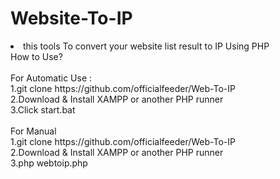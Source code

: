 # Website-To-IP
<li>
  this tools To convert your website list result to IP Using PHP<br>
  How to Use?<br>
<br>
  For Automatic Use :<br>
  1.git clone https://github.com/officialfeeder/Web-To-IP<br>
  2.Download & Install XAMPP or another PHP runner<br>
  3.Click start.bat<br>
  <br>
  For Manual  <br>
  1.git clone https://github.com/officialfeeder/Web-To-IP<br>
  2.Download & Install XAMPP or another PHP runner<br>
  3.php webtoip.php
